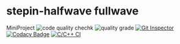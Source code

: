 # stepin-halfwave fullwave
MiniProject
![code quality chechk](https://www.code-inspector.com/project/27841/score/svg)
![quality grade](https://www.code-inspector.com/project/27841/status/svg)
[![Git Inspector](https://github.com/prathipatisupriya/stepin-halfwave-fullwave/actions/workflows/gitinspector.yml/badge.svg)](https://github.com/prathipatisupriya/stepin-halfwave-fullwave/actions/workflows/gitinspector.yml)
[![Codacy Badge](https://app.codacy.com/project/badge/Grade/dc00dd6f35dd4b9a81fc29a1aa2626bb)](https://www.codacy.com/gh/prathipatisupriya/stepin-halfwave-fullwave/dashboard?utm_source=github.com&amp;utm_medium=referral&amp;utm_content=prathipatisupriya/stepin-halfwave-fullwave&amp;utm_campaign=Badge_Grade)
[![C/C++ CI](https://github.com/prathipatisupriya/stepin-halfwave-fullwave/actions/workflows/c-build.yml/badge.svg)](https://github.com/prathipatisupriya/stepin-halfwave-fullwave/actions/workflows/c-build.yml)
